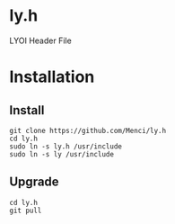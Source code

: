 # ly.h
LYOI Header File

# Installation
## Install
```
git clone https://github.com/Menci/ly.h
cd ly.h
sudo ln -s ly.h /usr/include
sudo ln -s ly /usr/include
```

## Upgrade
```
cd ly.h
git pull
```
